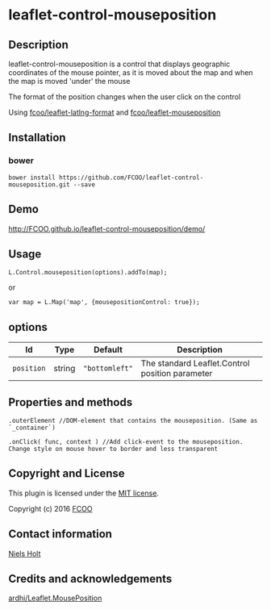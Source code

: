 # leaflet-control-mouseposition
>


## Description

leaflet-control-mouseposition is a control that displays geographic coordinates of the mouse pointer, as it is moved about the map and when the map is moved 'under' the mouse

The format of the position changes when the user click on the control

Using [fcoo/leaflet-latlng-format](https://github.com/FCOO/leaflet-latlng-format) and [fcoo/leaflet-mouseposition](https://github.com/FCOO/leaflet-mouseposition)



## Installation
### bower
`bower install https://github.com/FCOO/leaflet-control-mouseposition.git --save`

## Demo
http://FCOO.github.io/leaflet-control-mouseposition/demo/ 

## Usage
	L.Control.mouseposition(options).addTo(map);
or

	var map = L.Map('map', {mousepositionControl: true});


## options
| Id | Type | Default | Description |
| :--: | :--: | :-----: | --- |
| `position` | string | `"bottomleft"` |  The standard Leaflet.Control position parameter |

## Properties and methods
	.outerElement //DOM-element that contains the mouseposition. (Same as `_container`)

	.onClick( func, context ) //Add click-event to the mouseposition. Change style on mouse hover to border and less transparent 


## Copyright and License
This plugin is licensed under the [MIT license](https://github.com/FCOO/leaflet-control-mouseposition/LICENSE).

Copyright (c) 2016 [FCOO](https://github.com/FCOO)

## Contact information

[Niels Holt](https://github.com/NielsHolt)


## Credits and acknowledgements

[ardhi/Leaflet.MousePosition](https://github.com/ardhi/Leaflet.MousePosition)